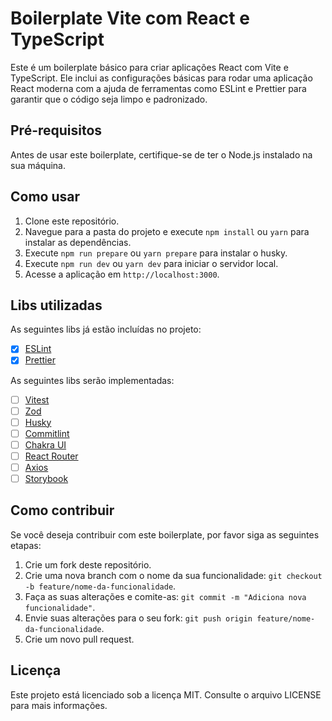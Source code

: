 # Boilerplate Vite com React e TypeScript

Este é um boilerplate básico para criar aplicações React com Vite e TypeScript. Ele inclui as configurações básicas para rodar uma aplicação React moderna com a ajuda de ferramentas como ESLint e Prettier para garantir que o código seja limpo e padronizado. 

## Pré-requisitos

Antes de usar este boilerplate, certifique-se de ter o Node.js instalado na sua máquina.

## Como usar

1. Clone este repositório.
2. Navegue para a pasta do projeto e execute `npm install` ou `yarn` para instalar as dependências.
3. Execute `npm run prepare` ou `yarn prepare` para instalar o husky.
4. Execute `npm run dev` ou `yarn dev` para iniciar o servidor local.
5. Acesse a aplicação em `http://localhost:3000`.

## Libs utilizadas

As seguintes libs já estão incluídas no projeto:

- [x] [ESLint](https://eslint.org/)
- [x] [Prettier](https://prettier.io/)

As seguintes libs serão implementadas:

- [ ] [Vitest](https://vitest.netlify.app/)
- [ ] [Zod](https://github.com/vriad/zod)
- [ ] [Husky](https://typicode.github.io/husky/#/)
- [ ] [Commitlint](https://commitlint.js.org/)
- [ ] [Chakra UI](https://chakra-ui.com/)
- [ ] [React Router](https://reactrouter.com/)
- [ ] [Axios](https://axios-http.com/)
- [ ] [Storybook](https://storybook.js.org/)

## Como contribuir

Se você deseja contribuir com este boilerplate, por favor siga as seguintes etapas:

1. Crie um fork deste repositório.
2. Crie uma nova branch com o nome da sua funcionalidade: `git checkout -b feature/nome-da-funcionalidade`.
3. Faça as suas alterações e comite-as: `git commit -m "Adiciona nova funcionalidade"`.
4. Envie suas alterações para o seu fork: `git push origin feature/nome-da-funcionalidade`.
5. Crie um novo pull request. 

## Licença

Este projeto está licenciado sob a licença MIT. Consulte o arquivo LICENSE para mais informações.

